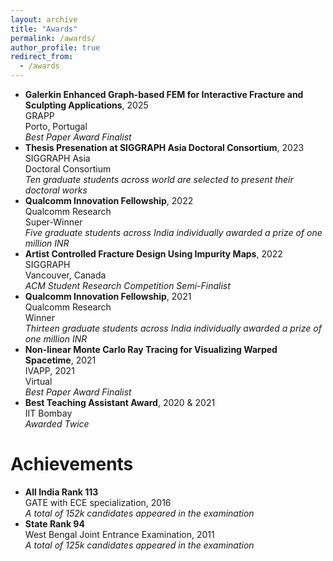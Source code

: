 ```yaml
---
layout: archive
title: "Awards"
permalink: /awards/
author_profile: true
redirect_from:
  - /awards
---
```

- <b>Galerkin Enhanced Graph-based FEM for Interactive Fracture and Sculpting Applications</b>, 2025\
  GRAPP\
  Porto, Portugal\
  *Best Paper Award Finalist* <br>
- <b>Thesis Presenation at SIGGRAPH Asia Doctoral Consortium</b>, 2023\
  SIGGRAPH Asia\
  Doctoral Consortium\
  *Ten graduate students across world are selected to present their doctoral works* <br>
- <b>Qualcomm Innovation Fellowship</b>, 2022\
  Qualcomm Research\
  Super-Winner\
  *Five graduate students across India individually awarded a prize of one million INR* <br>
- <b>Artist Controlled Fracture Design Using Impurity Maps</b>, 2022\
  SIGGRAPH\
  Vancouver, Canada\
  *ACM Student Research Competition Semi-Finalist* <br>
- <b>Qualcomm Innovation Fellowship</b>, 2021\
  Qualcomm Research\
  Winner\
  *Thirteen graduate students across India individually awarded a prize of one million INR* <br>
- <b>Non-linear Monte Carlo Ray Tracing for Visualizing Warped Spacetime</b>, 2021\
  IVAPP, 2021\
  Virtual\
  *Best Paper Award Finalist* <br>
- <b>Best Teaching Assistant Award</b>, 2020 & 2021\
  IIT Bombay\
  *Awarded Twice* 

Achievements
======
- <b>All India Rank 113 </b>\
  GATE with ECE specialization, 2016\
  *A total of 152k candidates appeared in the examination* <br> 
- <b>State Rank 94</b>\
  West Bengal Joint Entrance Examination, 2011\
  *A total of 125k candidates appeared in the examination* <br>